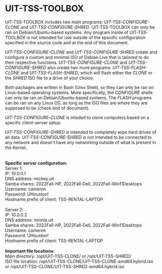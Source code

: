 # UIT-TSS-TOOLBOX
UIT-TSS-TOOLBOX includes two main programs: _UIT-TSS-CONFIGURE-CLONE_ and _UIT-TSS-CONFIGURE-SHRED_. UIT-TSS-TOOLBOX can only be ran on Debian/Ubuntu-based systems. Any program inside of UIT-TSS-TOOLBOX is not intended for use outside of the specific configuration specified in the source code and at the end of this document.


_UIT-TSS-CONFIGURE-CLONE_ and _UIT-TSS-CONFIGURE-SHRED_ create and configure a custom and minimal ISO of Debian Live that is tailored to do their respective functions. _UIT-TSS-CONFIGURE-CLONE_ and _UIT-TSS-CONFIGURE-SHRED_ also create two more programs: _UIT-TSS-FLASH-CLONE_ and _UIT-TSS-FLASH-SHRED_, which will flash either the _CLONE_ or the _SHRED_ ISO file to a drive of your choice.


Both packages are written in Bash (Unix Shell), so they can only be ran on Linux-based operating systems. More specifically, the _CONFIGURE_ shells can only be ran on Debian/Ubuntu-based systems. The _FLASH_ programs can be ran on any Linux OS, as long as the ISO files are where they are supposed to be (check end of document).


_UIT-TSS-CONFIGURE-CLONE_ is inteded to clone computers based on a specific client-server setup.


_UIT-TSS-CONFIGURE-SHRED_ is intended to completely wipe hard drives of all data. _UIT-TSS-CONFIGURE-SHRED_ is not intended to be connected to any network and doesn't have any networking outside of what is present in the Kernel.
<br />
<br />
<br />
**Specific server configuration:**\
Server 1:\
IP: 10.0.0.1\
DNS address: mickey.uit\
Samba shares: 2022Fall-HP, 2022Fall-Dell, 2022Fall-Win11Desktops\
Username: cameron\
Password: UHouston!\
Hostname prefix of client: TSS-RENTAL-LAPTOP\
<br />
Server 2:\
IP: 10.0.0.2\
DNS address: minnie.uit\
Samba shares: 2022Fall-HP, 2022Fall-Dell, 2022Fall-Win11Desktops\
Username: cameron\
Password: UHouston!\
Hostname prefix of client: TSS-RENTAL-LAPTOP\
<br />
**Important file locations:**\
Main directory: /opt/UIT-TSS-CLONE/ or /opt/UIT-TSS-SHRED/\
ISO file location: /opt/UIT-TSS-CLONE/UIT-TSS-CLONE-amd64.hybrid.iso or /opt/UIT-TSS-CLONE/UIT-TSS-SHRED-amd64.hybrid.iso
